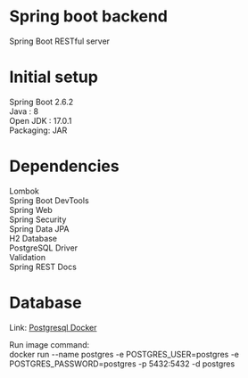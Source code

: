 # Spring boot backend

Spring Boot RESTful server

# Initial setup

Spring Boot 2.6.2 \
Java : 8 \
Open JDK : 17.0.1 \
Packaging: JAR

# Dependencies

Lombok \
Spring Boot DevTools \
Spring Web \
Spring Security \
Spring Data JPA \
H2 Database \
PostgreSQL Driver \
Validation \
Spring REST Docs

# Database

Link: [Postgresql Docker](https://hub.docker.com/_/postgres)

Run image command: \
docker run --name postgres -e POSTGRES_USER=postgres -e POSTGRES_PASSWORD=postgres -p 5432:5432 -d postgres
